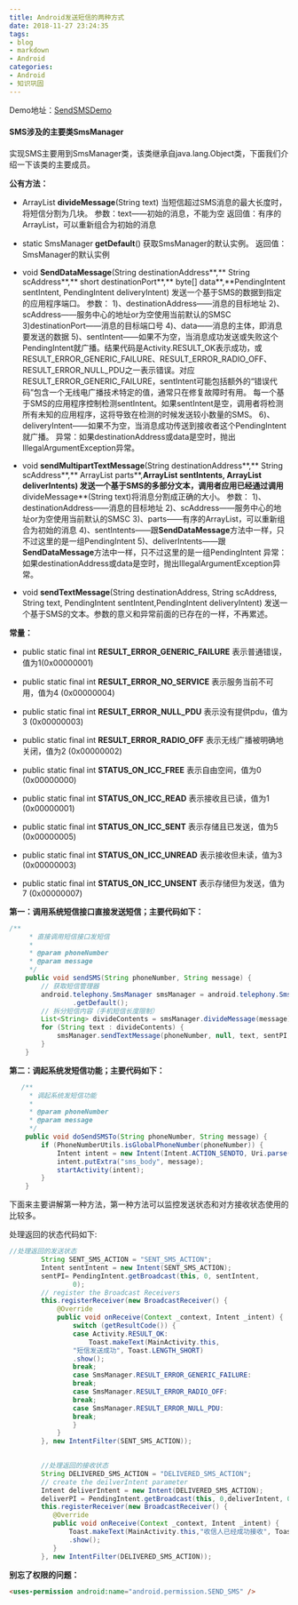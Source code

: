 ```yaml
---
title: Android发送短信的两种方式
date: 2018-11-27 23:24:35
tags:
- blog
- markdown
- Android 
categories:
- Android
- 知识巩固
---
```


Demo地址：[SendSMSDemo](https://github.com/zhangmiaocc/SendSMSDemo)

#### SMS涉及的主要类SmsManager

实现SMS主要用到SmsManager类，该类继承自java.lang.Object类，下面我们介绍一下该类的主要成员。

 **公有方法：**

- ArrayList<String> **divideMessage**(String text) 
  当短信超过SMS消息的最大长度时，将短信分割为几块。 
  参数：text——初始的消息，不能为空 
  返回值：有序的ArrayList<String>，可以重新组合为初始的消息

- static SmsManager **getDefault**() 
  获取SmsManager的默认实例。 
  返回值：SmsManager的默认实例

  <!-- more -->

- void **SendDataMessage**(String destinationAddress**,** String scAddress**,** short destinationPort**,** byte[] data**,**PendingIntent sentIntent, PendingIntent deliveryIntent) 
  发送一个基于SMS的数据到指定的应用程序端口。 
  参数： 
  1)、destinationAddress——消息的目标地址 
  2)、scAddress——服务中心的地址or为空使用当前默认的SMSC 3)destinationPort——消息的目标端口号 
  4)、data——消息的主体，即消息要发送的数据 
  5)、sentIntent——如果不为空，当消息成功发送或失败这个PendingIntent就广播。结果代码是Activity.RESULT_OK表示成功，或RESULT_ERROR_GENERIC_FAILURE、RESULT_ERROR_RADIO_OFF、RESULT_ERROR_NULL_PDU之一表示错误。对应RESULT_ERROR_GENERIC_FAILURE，sentIntent可能包括额外的“错误代码”包含一个无线电广播技术特定的值，通常只在修复故障时有用。 
  每一个基于SMS的应用程序控制检测sentIntent。如果sentIntent是空，调用者将检测所有未知的应用程序，这将导致在检测的时候发送较小数量的SMS。 
  6)、deliveryIntent——如果不为空，当消息成功传送到接收者这个PendingIntent就广播。
  异常：如果destinationAddress或data是空时，抛出IllegalArgumentException异常。

- void **sendMultipartTextMessage**(String destinationAddress**,** String scAddress**,** ArrayList<String> parts**,**ArrayList<PendingIntent> sentIntents, ArrayList<PendingIntent>  deliverIntents) 
  发送一个基于SMS的多部分文本，调用者应用已经通过调用**divideMessage**(String text)将消息分割成正确的大小。 
  参数： 
  1)、destinationAddress——消息的目标地址 
  2)、scAddress——服务中心的地址or为空使用当前默认的SMSC 
  3)、parts——有序的ArrayList<String>，可以重新组合为初始的消息 
  4)、sentIntents——跟**SendDataMessage**方法中一样，只不过这里的是一组PendingIntent 
  5)、deliverIntents——跟**SendDataMessage**方法中一样，只不过这里的是一组PendingIntent 
  异常：如果destinationAddress或data是空时，抛出IllegalArgumentException异常。

- void **sendTextMessage**(String destinationAddress, String scAddress, String text, PendingIntent sentIntent,PendingIntent deliveryIntent) 
  发送一个基于SMS的文本。参数的意义和异常前面的已存在的一样，不再累述。

**常量：**

- public static final int **RESULT_ERROR_GENERIC_FAILURE** 表示普通错误，值为1(0x00000001)

- public static final int **RESULT_ERROR_NO_SERVICE** 
  表示服务当前不可用，值为4 (0x00000004)

- public static final int **RESULT_ERROR_NULL_PDU** 
  表示没有提供pdu，值为3 (0x00000003)

- public static final int **RESULT_ERROR_RADIO_OFF** 
  表示无线广播被明确地关闭，值为2 (0x00000002)

- public static final int **STATUS_ON_ICC_FREE** 
  表示自由空间，值为0 (0x00000000)

- public static final int **STATUS_ON_ICC_READ** 
  表示接收且已读，值为1 (0x00000001)

- public static final int **STATUS_ON_ICC_SENT** 
  表示存储且已发送，值为5 (0x00000005)

- public static final int **STATUS_ON_ICC_UNREAD** 
  表示接收但未读，值为3 (0x00000003)

- public static final int **STATUS_ON_ICC_UNSENT** 
  表示存储但为发送，值为7 (0x00000007)


**第一：调用系统短信接口直接发送短信；主要代码如下：** 

```java
/**
     * 直接调用短信接口发短信
     * 
     * @param phoneNumber
     * @param message
     */
    public void sendSMS(String phoneNumber, String message) {
        // 获取短信管理器
        android.telephony.SmsManager smsManager = android.telephony.SmsManager
                .getDefault();
        // 拆分短信内容（手机短信长度限制）
        List<String> divideContents = smsManager.divideMessage(message);
        for (String text : divideContents) {
            smsManager.sendTextMessage(phoneNumber, null, text, sentPI,deliverPI);
        }
    }
```

**第二：调起系统发短信功能；主要代码如下：** 

```java
   /**
     * 调起系统发短信功能
     *
     * @param phoneNumber
     * @param message
     */
    public void doSendSMSTo(String phoneNumber, String message) {
        if (PhoneNumberUtils.isGlobalPhoneNumber(phoneNumber)) {
            Intent intent = new Intent(Intent.ACTION_SENDTO, Uri.parse("smsto:" + phoneNumber));
            intent.putExtra("sms_body", message);
            startActivity(intent);
        }
    }
```

下面来主要讲解第一种方法，第一种方法可以监控发送状态和对方接收状态使用的比较多。

 处理返回的状态代码如下: 

```java
//处理返回的发送状态 
        String SENT_SMS_ACTION = "SENT_SMS_ACTION";
        Intent sentIntent = new Intent(SENT_SMS_ACTION);
        sentPI= PendingIntent.getBroadcast(this, 0, sentIntent,
                0);
        // register the Broadcast Receivers
        this.registerReceiver(new BroadcastReceiver() {
            @Override
            public void onReceive(Context _context, Intent _intent) {
                switch (getResultCode()) {
                case Activity.RESULT_OK:
                    Toast.makeText(MainActivity.this,
                "短信发送成功", Toast.LENGTH_SHORT)
                .show();
                break;
                case SmsManager.RESULT_ERROR_GENERIC_FAILURE:
                break;
                case SmsManager.RESULT_ERROR_RADIO_OFF:
                break;
                case SmsManager.RESULT_ERROR_NULL_PDU:
                break;
                }
            }
        }, new IntentFilter(SENT_SMS_ACTION));

        
        //处理返回的接收状态 
        String DELIVERED_SMS_ACTION = "DELIVERED_SMS_ACTION";
        // create the deilverIntent parameter
        Intent deliverIntent = new Intent(DELIVERED_SMS_ACTION);
        deliverPI = PendingIntent.getBroadcast(this, 0,deliverIntent, 0);
        this.registerReceiver(new BroadcastReceiver() {
           @Override
           public void onReceive(Context _context, Intent _intent) {
               Toast.makeText(MainActivity.this,"收信人已经成功接收", Toast.LENGTH_SHORT)
               .show();
           }
        }, new IntentFilter(DELIVERED_SMS_ACTION));
```

**别忘了权限的问题：** 

```html
<uses-permission android:name="android.permission.SEND_SMS" /> 
```